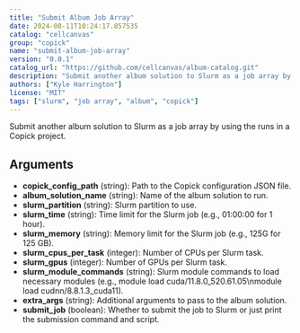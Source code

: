 ```yaml
---
title: "Submit Album Job Array"
date: 2024-08-11T10:24:17.857535
catalog: "cellcanvas"
group: "copick"
name: "submit-album-job-array"
version: "0.0.1"
catalog_url: "https://github.com/cellcanvas/album-catalog.git"
description: "Submit another album solution to Slurm as a job array by using the runs in a Copick project."
authors: ["Kyle Harrington"]
license: "MIT"
tags: ["slurm", "job array", "album", "copick"]
---
```


Submit another album solution to Slurm as a job array by using the runs in a Copick project.

## Arguments

- **copick_config_path** (string): Path to the Copick configuration JSON file.
- **album_solution_name** (string): Name of the album solution to run.
- **slurm_partition** (string): Slurm partition to use.
- **slurm_time** (string): Time limit for the Slurm job (e.g., 01:00:00 for 1 hour).
- **slurm_memory** (string): Memory limit for the Slurm job (e.g., 125G for 125 GB).
- **slurm_cpus_per_task** (integer): Number of CPUs per Slurm task.
- **slurm_gpus** (integer): Number of GPUs per Slurm task.
- **slurm_module_commands** (string): Slurm module commands to load necessary modules (e.g., module load cuda/11.8.0_520.61.05\nmodule load cudnn/8.8.1.3_cuda11).
- **extra_args** (string): Additional arguments to pass to the album solution.
- **submit_job** (boolean): Whether to submit the job to Slurm or just print the submission command and script.

